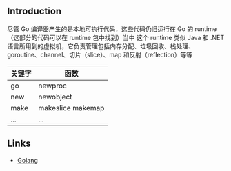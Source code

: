 ## Introduction

尽管 Go 编译器产生的是本地可执行代码，这些代码仍旧运行在 Go 的 runtime（这部分的代码可以在 runtime 包中找到）当中
这个 runtime 类似 Java 和 .NET 语言所用到的虚拟机，它负责管理包括内存分配、垃圾回收、栈处理、goroutine、channel、切片（slice）、map 和反射（reflection）等等



| 关键字 | 函数        |
|-----|-----------|
| go  | newproc   |
| new | newobject |
| make | makeslice makemap |
| ... | ... |


















## Links

- [Golang](/docs/CS/Go/Go.md)